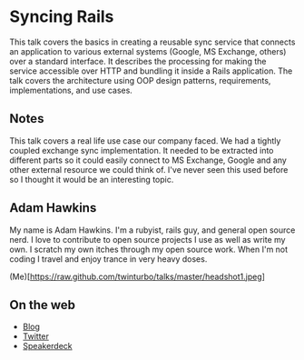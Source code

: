 # Syncing Rails

This talk covers the basics in creating a reusable sync service that connects an 
application to various external systems (Google, MS Exchange, others) 
over a standard interface. It describes the processing for making the 
service accessible over HTTP and bundling it inside a Rails application. 
The talk covers the architecture using OOP design patterns, 
requirements, implementations, and use cases.

## Notes

This talk covers a real life use case our company faced. We had a 
tightly coupled exchange sync implementation. It needed to be extracted 
into different parts so it could easily connect to MS Exchange, Google 
and any other external resource we could think of. I've never seen this 
used before so I thought it would be an interesting topic.


## Adam Hawkins

My name is Adam Hawkins. I'm a rubyist, rails guy, and general
open source nerd. I love to contribute to open source projects I use as
well as write my own. I scratch my own itches through my open source
work. When I'm not coding I travel and enjoy trance in very heavy doses.


(Me)[https://raw.github.com/twinturbo/talks/master/headshot1.jpeg]

## On the web

- [Blog](http://broadcastingadam.com)
- [Twitter](https://twitter.com/adman65)
- [Speakerdeck](https://speakerdeck.com/u/twinturbo)


